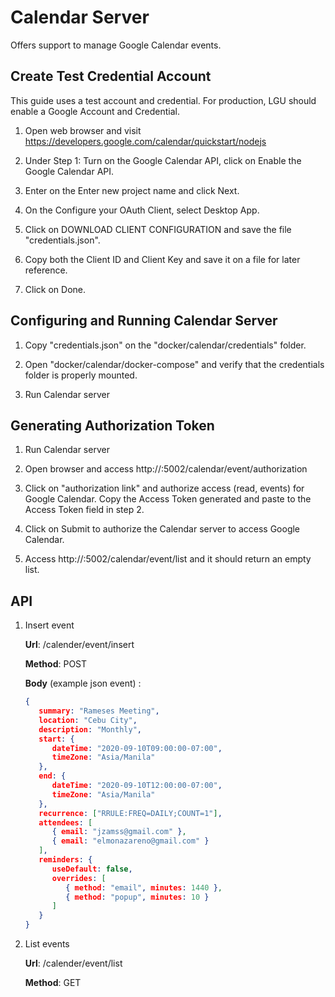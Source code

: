 # Calendar Server

Offers support to manage Google Calendar events. 

## Create Test Credential Account
This guide uses a test account and credential. For production,
LGU should enable a Google Account and Credential.

1. Open web browser and visit https://developers.google.com/calendar/quickstart/nodejs

1. Under Step 1: Turn on the Google Calendar API, click on Enable the Google Calendar API. 

1. Enter <LGUNAME> on the Enter new project name and click Next.

1. On the Configure your OAuth Client, select Desktop App.

1. Click on DOWNLOAD CLIENT CONFIGURATION and save the file "credentials.json". 

1. Copy both the Client ID and Client Key and save it on a file for later reference.

1. Click on Done.

## Configuring and Running Calendar Server

1. Copy "credentials.json" on the "docker/calendar/credentials" folder.

1. Open "docker/calendar/docker-compose" and verify that the credentials
   folder is properly mounted.

1. Run Calendar server


## Generating Authorization Token

1. Run Calendar server

1. Open browser and access http://<ipaddress>:5002/calendar/event/authorization

1. Click on "authorization link" and authorize access (read, events) for Google Calendar. 
   Copy the Access Token generated and paste to the Access Token field in step 2.

1. Click on Submit to authorize the Calendar server to access Google Calendar.

1. Access http://<ipaddress>:5002/calendar/event/list and it should return an empty list.


## API

1. Insert event

   __Url__:     /calender/event/insert

   __Method__:  POST

   __Body__ (example json event) : 
   ```json
   {
      summary: "Rameses Meeting",
      location: "Cebu City",
      description: "Monthly",
      start: {
         dateTime: "2020-09-10T09:00:00-07:00",
         timeZone: "Asia/Manila"
      },
      end: {
         dateTime: "2020-09-10T12:00:00-07:00",
         timeZone: "Asia/Manila"
      },
      recurrence: ["RRULE:FREQ=DAILY;COUNT=1"],
      attendees: [
         { email: "jzamss@gmail.com" },
         { email: "elmonazareno@gmail.com" }
      ],
      reminders: {
         useDefault: false,
         overrides: [
            { method: "email", minutes: 1440 },
            { method: "popup", minutes: 10 }
         ]
      }
   }
   ```

1. List events

   __Url__:     /calender/event/list

   __Method__:  GET
